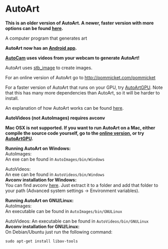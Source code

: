 # AutoArt

**This is an older version of AutoArt. A newer, faster version with more options can be found [here](https://github.com/pommicket/autoart).**


A computer program that generates art

**AutoArt now has an [Android app](https://github.com/pommicket/AutoArtAndroid).**

**[AutoCam](http://github.com/pommicket/AutoCam) uses videos from your webcam to generate AutoArt!**

AutoArt uses [stb_image](https://github.com/nothings/stb) to create images.

For an online version of AutoArt go to http://pommicket.com/pommicket

For a faster version of AutoArt that runs on your GPU, try [AutoArtGPU](http://github.com/pommicket/AutoArtGPU). Note that this has many more dependencies than AutoArt, so it will be harder to install.

An explanation of how AutoArt works can be found [here](http://autoart.neocities.org/explanation.html).

**AutoVideos (not AutoImages) requires avconv**

**Mac OSX is not supported. If you want to run AutoArt on a Mac, either compile the source code yourself, go to the [online version](http://autoart.neocities.org), or try [AutoArtGPU](http://github.com/pommicket/AutoArtGPU).**

**Running AutoArt on Windows:**  
AutoImages:  
An exe can be found in `AutoImages/bin/Windows`

AutoVideos:  
An exe can be found in `AutoVideos/bin/Windows`  
**Avconv installation for Windows:**  
You can find avconv [here](http://builds.libav.org/windows/release-gpl/). Just extract it to a folder and add that folder to your path (Advanced system settings -> Environment variables).

**Running AutoArt on GNU/Linux:**  
AutoImages:  
An executable can be found in `AutoImages/bin/GNULinux`

AutoVideos: 
An executable can be found in `AutoVideos/bin/GNULinux`  
**Avconv installation for GNU/Linux:**  
On Debian/Ubuntu just run the following command:  
```
sudo apt-get install libav-tools
```


